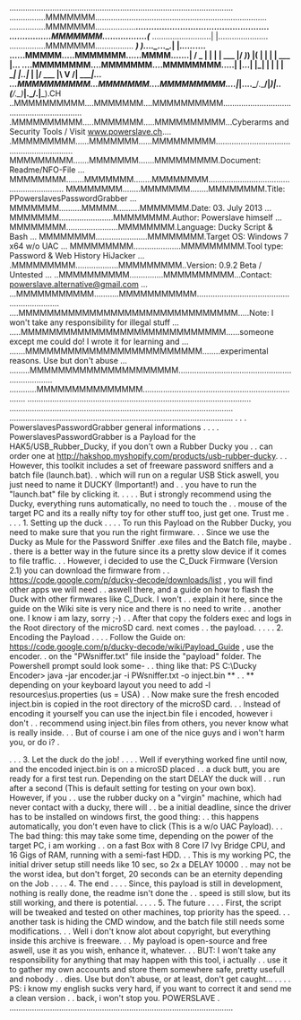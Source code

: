 ...................................................................................................
................MMMMMMM............................................................................
................MMMMMMM..................______............................_.......................
................MMMMMMM.................(_____ \..........................| |......................
................MMMMMMM................. _____) )__.._._._._____..____.___| |._____._..._._____....
......MMMMM.....MMMMMMM......MMMM.......|  ____/ _ \| | | | ___ |/ ___)___) |(____ | | | | ___ |...
....MMMMMMMM....MMMMMMM....MMMMMMMM.....| |...| |_| | | | | ____| |..|___ | |/ ___ |\ V /| ____|...
...MMMMMMMMMM...MMMMMMM....MMMMMMMMM....|_|....\___/.\___/|_____)_|..(___/.\_)_____|.\_/.|_____).CH
..MMMMMMMMMM....MMMMMMM....MMMMMMMMMM..............................................................
.MMMMMMMMMM.....MMMMMMM.....MMMMMMMMMM...Cyberarms and Security Tools / Visit www.powerslave.ch....
.MMMMMMMMM......MMMMMMM......MMMMMMMMM.............................................................
MMMMMMMMM.......MMMMMMM.......MMMMMMMMM.Document: 			Readme/NFO-File			            ...
MMMMMMMM........MMMMMMM........MMMMMMMM............................................................
MMMMMMMM........MMMMMMM........MMMMMMMM.Title:				PPowerslavesPasswordGrabber  		          	...
MMMMMMM..........MMMMM..........MMMMMMM.Date:				03. July 2013				    	...
MMMMMMM........................MMMMMMMM.Author:				Powerslave himself          		...
MMMMMMMM.......................MMMMMMMM.Language:		    Ducky Script & Bash					...
MMMMMMMM.......................MMMMMMMM.Target OS:		    Windows 7 x64 w/o UAC               ...
MMMMMMMMM.....................MMMMMMMMM.Tool type:			Password & Web History HiJacker	 	...
.MMMMMMMMM...................MMMMMMMMM..Version:            0.9.2 Beta / Untested  			    ...
..MMMMMMMMMM...............MMMMMMMMMM...Contact:			powerslave.alternative@gmail.com    ...
...MMMMMMMMMMM...........MMMMMMMMMMM...............................................................
....MMMMMMMMMMMMMMMMMMMMMMMMMMMMMMM.....Note: I won't take any responsibility for illegal stuff ...
.....MMMMMMMMMMMMMMMMMMMMMMMMMMMMM......someone except me could do! I wrote it for learning and	...
.......MMMMMMMMMMMMMMMMMMMMMMMMM........experimental reasons. Use but don't abuse				...
.........MMMMMMMMMMMMMMMMMMMMM.....................................................................
............MMMMMMMMMMMMMMM........................................................................
...................................................................................................
...................................................................................................
...................................................................................................
.																								  .
. PowerslavesPasswordGrabber general informations															  .
.																								  .
. PowerslavesPasswordGrabber is a Payload for the HAK5/USB_Rubber_Ducky, if you don't own a Rubber Ducky you  .
. can order one at http://hakshop.myshopify.com/products/usb-rubber-ducky.  					  .
. However, this toolkit includes a set of freeware password sniffers and a batch file (launch.bat).
. which will run on a regular USB Stick aswell, you just need to name it DUCKY (Important!) and   .
. you have to run the "launch.bat" file by clicking it.											  .
.																								  .
. But i strongly recommend using the Ducky, everything runs automatically, no need to touch the   .
. mouse of the target PC and its a really nifty toy for other stuff too, just get one. Trust me   .
.																								  .
. 1. Setting up the duck																		  .
.																								  .
. To run this Payload on the Rubber Ducky, you need to make sure that you run the right firmware. .
. Since we use the Ducky as Mule for the Password Sniffer .exe files and the Batch file, maybe    .
. there is a better way in the future since its a pretty slow device if it comes to file traffic. .
. However, i decided to use the C_Duck Firmware (Version 2.1) you can download the firmware from  .
. https://code.google.com/p/ducky-decode/downloads/list , you will find other apps we will need   .
. aswell there, and a guide on how to flash the Duck with other firmwares like C_Duck. I won't    .
. explain it here, since the guide on the Wiki site is very nice and there is no need to write    .
. another one. I know i am lazy, sorry ;-) 														  .
. After that copy the folders exec and logs in the Root directory of the microSD card. next comes .
. the payload.                                                        							  .
.																								  .
. 2. Encoding the Payload																		  .
. 																								  .
. Follow the Guide on: https://code.google.com/p/ducky-decode/wiki/Payload_Guide , use the encoder.
. on the "PWsniffer.txt" file inside the "payload" folder. The Powershell prompt sould look some- .
. thing like that: PS C:\Ducky Encoder\> java -jar encoder.jar -i PWsniffer.txt -o inject.bin  ** .
. ** depending on your keyboard layout you need to add -l resources\us.properties (us = USA)      .
. Now make sure the fresh encoded inject.bin is copied in the root directory of the microSD card. .
. Instead of encoding it yourself you can use the inject.bin file i encoded, however i don't      .
. recommend using inject.bin files from others, you never know what is really inside.			  .
. But of course i am one of the nice guys and i won't harm you, or do i?  						  .

.																								  .
. 3. Let the duck do the job! 																	  .
. 																								  .
. Well if everything worked fine until now, and the encoded inject.bin is on a microSD placed     .
. a duck butt, you are ready for a first test run. Depending on the start DELAY the duck will     .
. run after a second (This is default setting for testing on your own box). However, if you       .
. use the rubber ducky on a "virgin" machine, which had never contact with a ducky, there will    .
. be a initial deadline, since the driver has to be installed on windows first, the good thing:   .
. this happens automatically, you don't even have to click (This is a w/o UAC Payload).           .
. The bad thing: this may take some time, depending on the power of the target PC, i am working   .
. on a fast Box with 8 Core I7 Ivy Bridge CPU, and 16 Gigs of RAM, running with a semi-fast HDD.  .
. This is my working PC, the initial driver setup still needs like 10 sec, so 2x a DELAY 10000    .
. may not be the worst idea, but don't forget, 20 seconds can be an eternity depending on the Job .
. 																								  .
. 4. The end																					  .
.																								  .
. Since, this payload is still in development, nothing is really done, the readme isn't done the  .
. speed is still slow, but its still working, and there is potential.							  .
.																								  .
. 5. The future																					  .
.																								  .
. First, the script will be tweaked and tested on other machines, top priority has the speed.     .
. another task is hiding the CMD window, and the batch file still needs some modifications.       .
. Well i don't know alot about copyright, but everything inside this archive is freeware.         .
. My payload is open-source and free aswell, use it as you wish, enhance it, whatever.            .
. BUT: I won't take any responsibility for anything that may happen with this tool, i actually    .
. use it to gather my own accounts and store them somewhere safe, pretty usefull and nobody       .
. dies. Use but don't abuse, or at least, don't get caught...                                     .
.                                                                                                 .
. PS: i know my english sucks very hard, if you want to correct it and send me a clean version    .
. back, i won't stop you.                                                    POWERSLAVE           .
...................................................................................................
